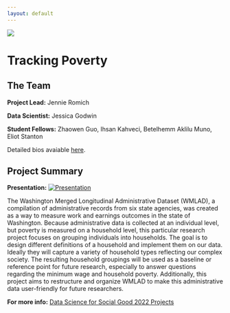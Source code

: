 ```yaml
---
layout: default
---
```


<img src="{{ site.url }}{{ site.baseurl }}/assets/img/eScience.png">

# Tracking Poverty

## The Team

**Project Lead:**
Jennie Romich

**Data Scientist:** 
Jessica Godwin

**Student Fellows:** 
Zhaowen Guo, Ihsan Kahveci, Betelhemm Aklilu Muno, Eliot Stanton  

Detailed bios avaiable [here](https://escience.washington.edu/data-science-for-social-good-teams-summer-2022/).

## Project Summary

**Presentation:**
[![Presentation](http://img.youtube.com/vi/rA6cTfoOFlU/0.jpg)](http://www.youtube.com/watch?v=rA6cTfoOFlU)

The Washington Merged Longitudinal Administrative Dataset (WMLAD), a compilation of administrative records from six state agencies, was created as a way to measure work and earnings outcomes in the state of Washington. Because administrative data is collected at an individual level, but poverty is measured on a household level, this particular research project focuses on grouping individuals into households. The goal is to design different definitions of a household and implement them on our data. Ideally they will capture a variety of household types reflecting our complex society. The resulting household groupings will be used as a baseline or reference point for future research, especially to answer questions regarding the minimum wage and household poverty. Additionally, this project aims to restructure and organize WMLAD to make this administrative data user-friendly for future researchers. 

**For more info:** [Data Science for Social Good 2022 Projects](https://escience.washington.edu/2022-data-science-for-social-good-projects/)
